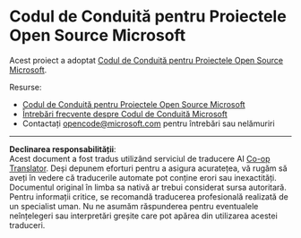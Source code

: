 <!--
CO_OP_TRANSLATOR_METADATA:
{
  "original_hash": "b0a9b4cccd918195f58224d5793da1a6",
  "translation_date": "2025-08-28T07:30:18+00:00",
  "source_file": "CODE_OF_CONDUCT.md",
  "language_code": "ro"
}
-->
# Codul de Conduită pentru Proiectele Open Source Microsoft

Acest proiect a adoptat [Codul de Conduită pentru Proiectele Open Source Microsoft](https://opensource.microsoft.com/codeofconduct/?WT.mc_id=academic-77807-sagibbon).

Resurse:

- [Codul de Conduită pentru Proiectele Open Source Microsoft](https://opensource.microsoft.com/codeofconduct/?WT.mc_id=academic-77807-sagibbon)
- [Întrebări frecvente despre Codul de Conduită Microsoft](https://opensource.microsoft.com/codeofconduct/faq/?WT.mc_id=academic-77807-sagibbon)
- Contactați [opencode@microsoft.com](mailto:opencode@microsoft.com) pentru întrebări sau nelămuriri

---

**Declinarea responsabilității**:  
Acest document a fost tradus utilizând serviciul de traducere AI [Co-op Translator](https://github.com/Azure/co-op-translator). Deși depunem eforturi pentru a asigura acuratețea, vă rugăm să aveți în vedere că traducerile automate pot conține erori sau inexactități. Documentul original în limba sa nativă ar trebui considerat sursa autoritară. Pentru informații critice, se recomandă traducerea profesională realizată de un specialist uman. Nu ne asumăm răspunderea pentru eventualele neînțelegeri sau interpretări greșite care pot apărea din utilizarea acestei traduceri.